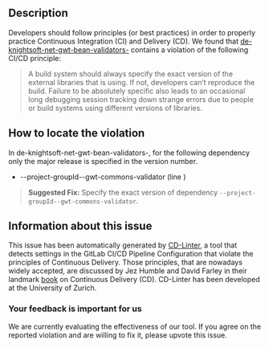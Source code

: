 
## Description
Developers should follow principles (or best practices) in order to properly practice Continuous Integration (CI) and Delivery (CD).
We found that [de-knightsoft-net-gwt-bean-validators-](https://gitlab.com/ManfredTremmel/gwt-bean-validators/blob/master/.gitlab-ci.yml) contains a violation of the following CI/CD principle:

> A build system should always specify the exact version of the external libraries that is using.
If not, developers can’t reproduce the build. Failure to be absolutely specific also leads to an occasional long debugging session tracking down strange errors due to people or build systems using different versions of libraries.

## How to locate the violation

In de-knightsoft-net-gwt-bean-validators-, for the following dependency only the major release is specified in the version number.

* --project-groupId--gwt-commons-validator (line )

> **Suggested Fix:** Specify the exact version of dependency `--project-groupId--gwt-commons-validator`.

## Information about this issue

This issue has been automatically generated by [CD-Linter](https://gitlab.com/Jancso/configuration-analytics), a tool that detects settings in the GitLab CI/CD Pipeline Configuration that violate the principles of Continuous Delivery. Those principles, that are nowadays widely accepted, are discussed by Jez Humble and David Farley in their landmark [book](https://www.oreilly.com/library/view/continuous-delivery-reliable/9780321670250/) on Continuous Delivery (CD). CD-Linter has been developed at the University of Zurich.

### Your feedback is important for us
We are currently evaluating the effectiveness of our tool. If you agree on the reported violation and are willing to fix it, please upvote this issue.